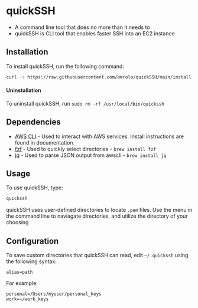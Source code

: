 # quickSSH
- A command line tool that does no more than it needs to
- quickSSH is CLI tool that enables faster SSH into an EC2 instance

## Installation

To install quickSSH, run the following command:

```sh
curl -s https://raw.githubusercontent.com/bmrolo/quickSSH/main/install.sh | bash
```
#### Uninstallation
To uninstall quickSSH, run `sudo rm -rf /usr/local/bin/quickssh`

## Dependencies
- [AWS CLI](https://docs.aws.amazon.com/cli/latest/userguide/getting-started-install.html) - Used to interact with AWS services. Install instructions are found in documentation 
- [fzf](https://github.com/junegunn/fzf?tab=readme-ov-file#using-homebrew) - Used to quickly select directories - `brew install fzf`
- [jq](https://github.com/jqlang/jq) - Used to parse JSON output from awscli - `brew install jq`

## Usage
To use quickSSH, type:
```sh
quickssh
```
quickSSH uses user-defined directories to locate `.pem` files. Use the menu in the command line to naviagate directories, and utilize the directory of your choosing

## Configuration
To save custom directories that quickSSH can read, edit `~/.quickssh` using the following syntax:
```
alias=path
```
For example:
```
personal=/Users/myuser/personal_keys
work=~/work_keys
```
